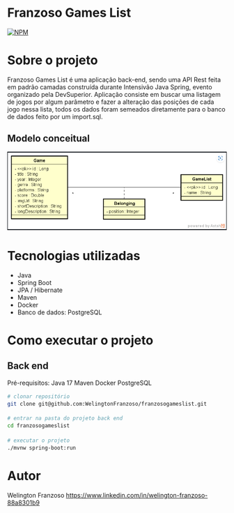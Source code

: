 # Franzoso Games List
[![NPM](https://img.shields.io/npm/l/react)](https://github.com/WelingtonFranzoso/franzoso-agregador-de-investimentos/blob/main/LICENSE) 

# Sobre o projeto

Franzoso Games List é uma aplicação back-end, sendo uma API Rest feita em padrão camadas construída durante Intensivão Java Spring, evento organizado pela DevSuperior. Aplicação consiste em buscar uma listagem de jogos por algum parâmetro e fazer a alteração das posições de cada jogo nessa lista, todos os dados foram semeados diretamente para o banco de dados feito por um import.sql.

## Modelo conceitual
![Modelo Conceitual](https://github.com/WelingtonFranzoso/franzosogameslist/blob/main/assets/franzosogameslist.png?raw=true)

# Tecnologias utilizadas
- Java
- Spring Boot
- JPA / Hibernate
- Maven
- Docker
- Banco de dados: PostgreSQL

# Como executar o projeto

## Back end
Pré-requisitos: 
Java 17
Maven
Docker
PostgreSQL

```bash
# clonar repositório
git clone git@github.com:WelingtonFranzoso/franzosogameslist.git

# entrar na pasta do projeto back end
cd franzosogameslist

# executar o projeto
./mvnw spring-boot:run
```

# Autor

Welington Franzoso
https://www.linkedin.com/in/welington-franzoso-88a8301b9
